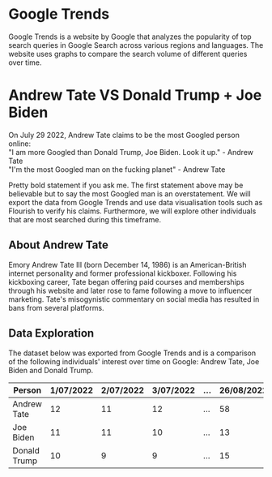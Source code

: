 # Google Trends
Google Trends is a website by Google that analyzes the popularity of top search queries in Google Search across various regions and languages. The website uses graphs to compare the search volume of different queries over time.

# Andrew Tate VS Donald Trump + Joe Biden

On July 29 2022, Andrew Tate claims to be the most Googled person online: <br />
"I am more Googled than Donald Trump, Joe Biden. Look it up." - Andrew Tate <br />
"I'm the most Googled man on the fucking planet" - Andrew Tate

Pretty bold statement if you ask me. The first statement above may be believable but to say the most Googled man is an overstatement. We will export the data from Google Trends and use data visualisation tools such as Flourish to verify his claims. Furthermore, we will explore other individuals that are most searched during this timeframe.

## About Andrew Tate
Emory Andrew Tate III (born December 14, 1986) is an American-British internet personality and former professional kickboxer. Following his kickboxing career, Tate began offering paid courses and memberships through his website and later rose to fame following a move to influencer marketing. Tate's misogynistic commentary on social media has resulted in bans from several platforms.

## Data Exploration
The dataset below was exported from Google Trends and is a comparison of the following individuals' interest over time on Google: Andrew Tate, Joe Biden and Donald Trump.

| Person       | 1/07/2022 | 2/07/2022 | 3/07/2022 | … | 26/08/2022 | 27/08/2022 |
| ------------ | --------- | --------- | --------- | - | ---------- | ---------- |
| Andrew Tate  | 12        | 11        | 12        | … | 58         | 47         |
| Joe Biden    | 11        | 11        | 10        | … | 13         | 10         |
| Donald Trump | 10        | 9         | 9         | … | 15         | 14         |
